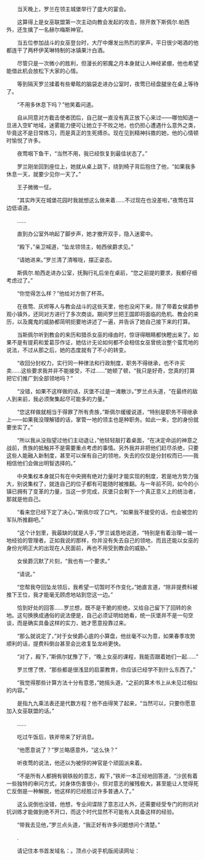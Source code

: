 　　当天晚上，罗兰在领主城堡举行了盛大的宴会。

　　这算得上是女巫联盟第一次主动向教会发起的攻击，除开救下斯佩尔.帕西外，还生擒了一名赫尔梅斯神官。

　　当五位参加战斗的女巫登台时，大厅中爆发出热烈的掌声，平日很少喝酒的他都连干了两杯伊芙琳特制的冰镇果汁白酒。

　　尽管只是一次微小的胜利，但漫长的邪魔之月本身就让人神经紧绷，他也希望能借此机会放松下大家的心情。

　　等到隔天罗兰揉着有些晕眩的脑袋走进办公室时，夜莺已经盘腿坐在桌上等待了。

　　“不用多休息下吗？”他笑着问道。

　　自从同意对方截击使者团后，自己就一直没有真正放下心来过——哪怕知道一旦进入空旷地域，迷雾能力便可让她立于不败之地，也仍担心遭遇什么意外之类，毕竟这不是日常练习，而是真正的生死搏杀。现在见到精神抖擞的她，他的心情顿时愉悦了许多。

　　夜莺咽下鱼干，“当然不用，我已经恢复到最佳状态了。”

　　罗兰刚坐回到座位上，她就从桌上跳下，绕到椅子背后抱住了他，“如果我多休息一天，就要少见你一天了。”

　　王子微微一怔。

　　“其实昨天在城堡花园时我就想这么做来着……不过现在也没差啦，”夜莺在耳边低语道。

　　……

　　直到办公室外响起了脚步声，她才撤开双手，隐入迷雾中。

　　“殿下，”亲卫喊道，“坠龙领领主，帕西侯爵求见。”

　　“请她进来。”罗兰清了清喉咙，摆正姿态。

　　斯佩尔.帕西走进办公室，抚胸行礼后坐在桌前，“您之前提的要求，我都仔细考虑过了。”

　　“你觉得怎么样？”他给对方倒了杯茶。

　　在夜莺、灰烬等人与教会战斗的这些天里，他也没闲下来，除了带着女侯爵参观小镇外，还同对方进行了多次商谈。期间罗兰把王国即将面临的危机、教会的来历，以及魔鬼的威胁都简明扼要地讲述了一遍，并告诉了她自己接下来的打算。

　　当斯佩尔听到教会的来历和猎杀女巫的缘由时，惊讶得眼睛都快瞪出来了。如果不是有提莉和爱葛莎作证，她估计无论如何都不会相信女巫曾统治整个蛮荒地的说法，不过从那之后，她的态度就有了不小的转变。

　　“收回分封权力，实行同一种律法和行政制度，职务不得继承，也不许买卖……这些要求我并非不能接受，不过……”她顿了顿，“我只是好奇，您真的打算把它们推广到全部领地吗？”

　　“没错，如果不这样做的话，灰堡不过是一滩散沙。”罗兰点头道，“在最终的敌人到来前，我必须聚集起尽可能多的力量。”

　　“您这样做就相当于得罪了所有贵族，”斯佩尔缓缓说道，“特别是职务不得继承上——如果我没理解错的话，掌管一地的领主也是种职务。如此一来，您的身份就要坐实了。”

　　“所以我从没指望过他们主动退让，”他轻轻敲打着桌面，“在决定命运的神意之战前，贵族的抵触并不是需要重点考虑的事情。另外我并非把他们赶尽杀绝，只要这些人能融入新制度，甚至可以保有自己的领地，失去的仅仅是分封权而已——我相信他们会做出明智选择的。”

　　中央集权本身就只有在中央拥有绝对力量时才能实现的制度，若是地方势力强大，别说集权了，就连自己的位子都有可能随时被推翻。与一年前不同，如今的小镇已拥有了变革的力量，当这一步完成，灰堡只会剩下一个真正意义上的统治者，那就是他自己。

　　“看来您已经下定了决心，”斯佩尔叹了口气，“如果我不接受的话，也会被您的军队所推翻吧。”

　　“这个计划里，我最缺的就是人手，”罗兰诚恳地说道，“特别是有着治理一城一地经验的管理者。正如我说的那样，你并没有失去自己的领地，而且还能以女巫的身份光明正大的出现在人民面前，再也不用受到教会的威胁。”

　　女侯爵沉默了片刻，“我也有一个要求。”

　　“请说。”

　　“您帮我夺回坠龙领后，我希望一切暂时不作变化，”她直言道，“除非提费科被推下王位，我才能毫无顾虑地站到您这一边。”

　　恰到好处的回答……罗兰想，既不是干脆的拒绝，又给自己留下了回转的余地。这句换换成通俗的说法便是，自己必须证明给她看，统一灰堡并不是一句空谈，而是确实具备这样的实力，她才愿意投靠过来。

　　“那么就说定了，”对于女侯爵心底的小算盘，他丝毫不以为意，如果春季攻势顺利的话，提费科倒台甚至会比收复坠龙岭更快。

　　“对了，殿下，”斯佩尔犹豫了下，“晚上女巫的课程，我能否跟着她们一起……”

　　罗兰愣了愣，“那些都是很浅显的启蒙教育，你应该已经学不到什么东西了。”

　　“我觉得那些计算方法十分有意思，”她摇头道，“之前的算术书上从未见过相似的内容。”

　　是指九九乘法表还是代数方程？他不由得笑了起来，“当然可以，只要你愿意加入女巫联盟的话。”

　　……

　　吃过午饭后，铁斧带来了好消息。

　　“他愿意说了？”罗兰略感意外，“这么快？”

　　听夜莺的说法，他还以为被俘的神官是个顽固派来着。

　　“不是所有人都拥有钢铁般的意志，殿下，”铁斧一本正经地回答道，“沙民有着一些独特的审问方式，对身体伤害很小，但对意志的摧残极大，甚至能让人觉得死亡反倒是一种解脱，他这样的已经胜过许多普通人了。”

　　这么说倒也没错，他想，专业间谍除了意志过人外，还需要经受专门的刑讯对抗训练才能做到绝不开口，而这个时代显然不可能有人具备这样的经验。

　　“带我去见他，”罗兰点头道，“我正好有许多问题想问个清楚。”

　　.

　　请记住本书首发域名：。顶点小说手机版阅读网址：
